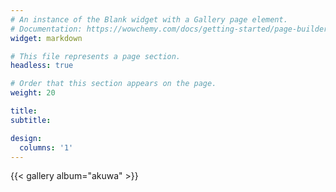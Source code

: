 ```yaml
---
# An instance of the Blank widget with a Gallery page element.
# Documentation: https://wowchemy.com/docs/getting-started/page-builder/
widget: markdown

# This file represents a page section.
headless: true

# Order that this section appears on the page.
weight: 20

title: 
subtitle:

design:
  columns: '1'
---
```


{{< gallery album="akuwa" >}}
